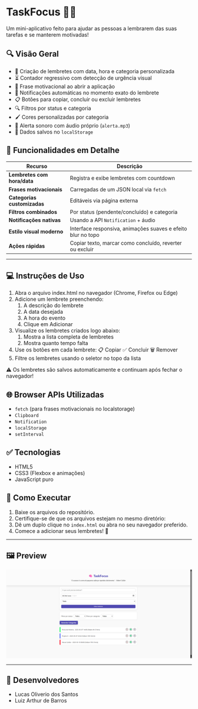 # TaskFocus 🧠✨

Um mini-aplicativo feito para ajudar as pessoas a lembrarem das suas tarefas e se manterem motivadas!

## 🔍 Visão Geral

- 📅 Criação de lembretes com data, hora e categoria personalizada
- ⏳ Contador regressivo com detecção de urgência visual
- 🧠 Frase motivacional ao abrir a aplicação
- 🔔 Notificações automáticas no momento exato do lembrete
- 📋 Botões para copiar, concluir ou excluir lembretes
- 🔍 Filtros por status e categoria
- 🖌️ Cores personalizadas por categoria
- 🎵 Alerta sonoro com áudio próprio (`alerta.mp3`)
- 💾 Dados salvos no `localStorage` 

## 🧠 Funcionalidades em Detalhe

| Recurso                        | Descrição |
|-------------------------------|-----------|
| **Lembretes com hora/data**   | Registra e exibe lembretes com countdown |
| **Frases motivacionais**      | Carregadas de um JSON local via `fetch` |
| **Categorias customizadas**   | Editáveis via página externa |
| **Filtros combinados**        | Por status (pendente/concluído) e categoria |
| **Notificações nativas**      | Usando a API `Notification` + áudio |
| **Estilo visual moderno**     | Interface responsiva, animações suaves e efeito blur no topo |
| **Ações rápidas**             | Copiar texto, marcar como concluído, reverter ou excluir |
-----------------------------------------------

## 💻 Instruções de Uso

1. Abra o arquivo index.html no navegador (Chrome, Firefox ou Edge)
2. Adicione um lembrete preenchendo:
    1. A descrição do lembrete
    2. A data desejada
    3. A hora do evento
    4. Clique em Adicionar
3. Visualize os lembretes criados logo abaixo:
    1. Mostra a lista completa de lembretes
    2. Mostra quanto tempo falta
4. Use os botões em cada lembrete:
    📋 Copiar
    ✅ Concluir
    🗑️ Remover
5. Filtre os lembretes usando o seletor no topo da lista

⚠️ Os lembretes são salvos automaticamente e continuam após fechar o navegador!

## 🌐 Browser APIs Utilizadas

  - `fetch` (para frases motivacionais no localstorage)
  - `Clipboard`
  - `Notification`
  - `localStorage`
  - `setInterval`

## ✅ Tecnologias

- HTML5
- CSS3 (Flexbox e animações)
- JavaScript puro

## 🚀 Como Executar

1. Baixe os arquivos do repositório.
2. Certifique-se de que os arquivos estejam no mesmo diretório:
3. Dê um duplo clique no `index.html` ou abra no seu navegador preferido.
4. Comece a adicionar seus lembretes! 🧠


---

## 🖼️ Preview

![TaskFocus preview](/assets/preview.png)

---

## 👥 Desenvolvedores

- Lucas Oliverio dos Santos
- Luiz Arthur de Barros
